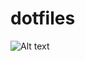 # dotfiles

<img src="https://github.com/Selessal/dotfiles/tree/main/wallpaper" alt="Alt text" title="Optional title">


          
